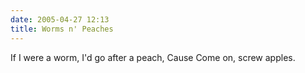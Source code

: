 ```yaml
---
date: 2005-04-27 12:13
title: Worms n' Peaches
---
```

If I were a worm,
I'd go after a peach, Cause
Come on, screw apples.
